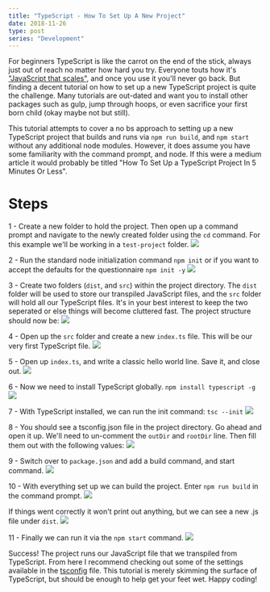 ```yaml
---
title: "TypeScript - How To Set Up A New Project"
date: 2018-11-26
type: post
series: "Development"
---
```


For beginners TypeScript is like the carrot on the end of the stick, always just out of reach no matter how hard you try. Everyone touts how it's ["JavaScript that scales"](https://www.typescriptlang.org/), and once you use it you'll never go back. But finding a decent tutorial on how to set up a new TypeScript project is quite the challenge. Many tutorials are out-dated and want you to install other packages such as gulp, jump through hoops, or even sacrifice your first born child (okay maybe not but still).

This tutorial attempts to cover a no bs approach to setting up a new TypeScript project that builds and runs via `npm run build`, and `npm start` without any additional node modules. However, it does assume you have some familiarity with the command prompt, and node. If this were a medium article it would probably be titled "How To Set Up a TypeScript Project In 5 Minutes Or Less".

# Steps

1 - Create a new folder to hold the project. Then open up a command prompt and navigate to the newly created folder using the `cd` command. For this example we'll be working in a `test-project` folder.
![](images/1.png)

2 - Run the standard node initialization command `npm init` or if you want to accept the defaults for the questionnaire `npm init -y`
![](images/2.png)

3 - Create two folders (`dist`, and `src`) within the project directory. The `dist` folder will be used to store our transpiled JavaScript files, and the `src` folder will hold all our TypeScript files. It's in your best interest to keep the two seperated or else things will become cluttered fast. The project structure should now be:
![](images/3.png)

4 - Open up the `src` folder and create a new `index.ts` file. This will be our very first TypeScript file.
![](images/4.png)

5 - Open up `index.ts`, and write a classic hello world line. Save it, and close out.
![](images/5.png)

6 - Now we need to install TypeScript globally. `npm install typescript -g`
![](images/6.png)

7 - With TypeScript installed, we can run the init command: `tsc --init`
![](images/7.png)

8 - You should see a tsconfig.json file in the project directory. Go ahead and open it up. We'll need to un-comment the `outDir` and `rootDir` line. Then fill them out with the following values:
![](images/8.png)

9 - Switch over to `package.json` and add a build command, and start command.
![](images/9.png)

10 - With everything set up we can build the project. Enter `npm run build` in the command prompt.
![](images/10.png)

If things went correctly it won't print out anything, but we can see a new .js file under `dist`.
![](images/10b.png)

11 - Finally we can run it via the `npm start` command.
![](images/11.png)

Success! The project runs our JavaScript file that we transpiled from TypeScript. From here I recommend checking out some of the settings available in the [tsconfig](https://www.typescriptlang.org/docs/handbook/tsconfig-json.html) file. This tutorial is merely skimming the surface of TypeScript, but should be enough to help get your feet wet. Happy coding!
